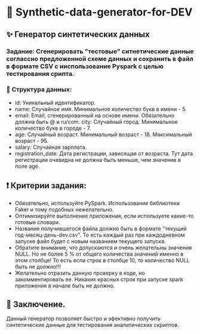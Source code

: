 # :muscle: Synthetic-data-generator-for-DEV
## :sparkles: Генератор синтетических данных 

### **Задание:** Сгенерировать "тестовые" ситнетические данные соглассно предложенной схеме данных и сохранить в файл в формате CSV с ииспользование Pyspark с целью тестирования срипта. 
### :bookmark_tabs: **Структура данных:** 
- id: Уникальный идентификатор.
- name: Случайное имя. Минимальное количество букв в имени - 5.
- email: Email, сгенерированный на основе имени. Обязательно должна быть @ и ru/com. city: Случайный город. Минимальное количество букв в городе - 7. 
- age: Случайный возраст. Минимальный возраст - 18. Максимальный возраст - 95.
- salary: Случайная зарплата. 
- registration_date: Дата регистрации, зависящая от возраста. Тут дата регистрации очевидна не должна быть меньше, чем значение в поле age.

## :exclamation: Критерии задания:
- Обязательно, используйте PySpark. Использование библиотеки Faker и тому подобных нежелательно. 
- Оптимизируйте выполнение приложения, если используете какие-то готовые словари. 
- Название получившегося файла должно быть в формате "текущий год-месяц-день-dev.csv". То есть каждый раз при каждодневном запуске файл будет с новым названием текущего запуска. 
- Обратите внимание, что допускаются и очень желательны значения NULL. Но не более 5 % от общего количества значений именно в этом столбце! То есть если строк в столбце 10, то количество NULL быть не должно!!! 
- Желательно отразить данную проверку в коде, но закомментировать ее. Никаких красных строк при запуске spark приложения в начале быть не должно.


## :pushpin: Заключение.
Данный генератор позволяет быстро и эфективно получить синтетические данные для тестирования аналитических скриптов. 
